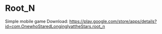 # Root_N
 Simple mobile game
 Download: https://play.google.com/store/apps/details?id=com.OnewhoStaredLonginglyattheStars.root_n
